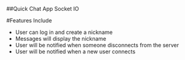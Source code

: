 ##Quick Chat App Socket IO

#Features Include

- User can log in and create a nickname
- Messages will display the nickname
- User will be notified when someone disconnects from the server
- User will be notified when a new user connects